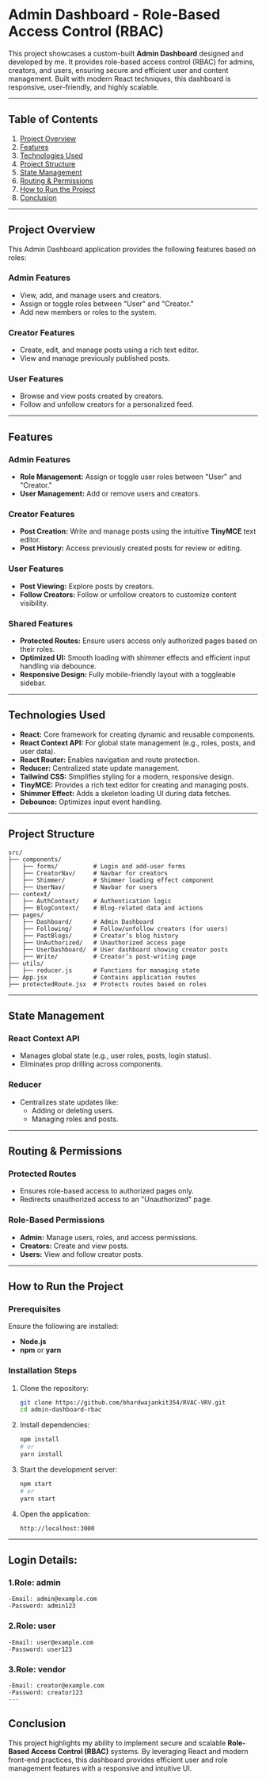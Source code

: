 
# Admin Dashboard - Role-Based Access Control (RBAC)

This project showcases a custom-built **Admin Dashboard** designed and developed by me. It provides role-based access control (RBAC) for admins, creators, and users, ensuring secure and efficient user and content management. Built with modern React techniques, this dashboard is responsive, user-friendly, and highly scalable.

---

## **Table of Contents**
1. [Project Overview](#project-overview)
2. [Features](#features)
3. [Technologies Used](#technologies-used)
4. [Project Structure](#project-structure)
5. [State Management](#state-management)
6. [Routing & Permissions](#routing--permissions)
7. [How to Run the Project](#how-to-run-the-project)
8. [Conclusion](#conclusion)

---

## **Project Overview**

This Admin Dashboard application provides the following features based on roles:

### **Admin Features**
- View, add, and manage users and creators.
- Assign or toggle roles between "User" and "Creator."
- Add new members or roles to the system.

### **Creator Features**
- Create, edit, and manage posts using a rich text editor.
- View and manage previously published posts.

### **User Features**
- Browse and view posts created by creators.
- Follow and unfollow creators for a personalized feed.

---

## **Features**

### **Admin Features**
- **Role Management:** Assign or toggle user roles between "User" and "Creator."
- **User Management:** Add or remove users and creators.

### **Creator Features**
- **Post Creation:** Write and manage posts using the intuitive **TinyMCE** text editor.
- **Post History:** Access previously created posts for review or editing.

### **User Features**
- **Post Viewing:** Explore posts by creators.
- **Follow Creators:** Follow or unfollow creators to customize content visibility.

### **Shared Features**
- **Protected Routes:** Ensure users access only authorized pages based on their roles.
- **Optimized UI:** Smooth loading with shimmer effects and efficient input handling via debounce.
- **Responsive Design:** Fully mobile-friendly layout with a toggleable sidebar.

---

## **Technologies Used**

- **React:** Core framework for creating dynamic and reusable components.
- **React Context API:** For global state management (e.g., roles, posts, and user data).
- **React Router:** Enables navigation and route protection.
- **Reducer:** Centralized state update management.
- **Tailwind CSS:** Simplifies styling for a modern, responsive design.
- **TinyMCE:** Provides a rich text editor for creating and managing posts.
- **Shimmer Effect:** Adds a skeleton loading UI during data fetches.
- **Debounce:** Optimizes input event handling.

---

## **Project Structure**

```
src/
├── components/
│   ├── forms/          # Login and add-user forms
│   ├── CreatorNav/     # Navbar for creators
│   ├── Shimmer/        # Shimmer loading effect component
│   ├── UserNav/        # Navbar for users
├── context/
│   ├── AuthContext/    # Authentication logic
│   ├── BlogContext/    # Blog-related data and actions
├── pages/
│   ├── Dashboard/      # Admin Dashboard
│   ├── Following/      # Follow/unfollow creators (for users)
│   ├── PastBlogs/      # Creator’s blog history
│   ├── UnAuthorized/   # Unauthorized access page
│   ├── UserDashboard/  # User dashboard showing creator posts
│   ├── Write/          # Creator’s post-writing page
├── utils/
│   ├── reducer.js      # Functions for managing state
├── App.jsx             # Contains application routes
├── protectedRoute.jsx  # Protects routes based on roles
```

---

## **State Management**

### **React Context API**
- Manages global state (e.g., user roles, posts, login status).
- Eliminates prop drilling across components.

### **Reducer**
- Centralizes state updates like:
  - Adding or deleting users.
  - Managing roles and posts.

---

## **Routing & Permissions**

### **Protected Routes**
- Ensures role-based access to authorized pages only.
- Redirects unauthorized access to an "Unauthorized" page.

### **Role-Based Permissions**
- **Admin:** Manage users, roles, and access permissions.
- **Creators:** Create and view posts.
- **Users:** View and follow creator posts.

---

## **How to Run the Project**

### **Prerequisites**
Ensure the following are installed:
- **Node.js**
- **npm** or **yarn**

### **Installation Steps**
1. Clone the repository:
   ```bash
   git clone https://github.com/bhardwajankit354/RVAC-VRV.git
   cd admin-dashboard-rbac
   ```

2. Install dependencies:
   ```bash
   npm install
   # or
   yarn install
   ```

3. Start the development server:
   ```bash
   npm start
   # or
   yarn start
   ```

4. Open the application:
   ```
   http://localhost:3000
   ```

---
## **Login Details:**
### **1.Role: admin**
    -Email: admin@example.com
    -Password: admin123 
### **2.Role: user**
    -Email: user@example.com 
    -Password: user123
### **3.Role: vendor**
    -Email: creator@example.com 
    -Password: creator123
    ---

## **Conclusion**

This project highlights my ability to implement secure and scalable **Role-Based Access Control (RBAC)** systems. By leveraging React and modern front-end practices, this dashboard provides efficient user and role management features with a responsive and intuitive UI.
